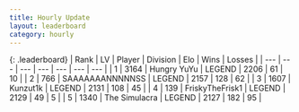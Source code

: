 ```yaml
---
title: Hourly Update
layout: leaderboard
category: hourly
---
```


{: .leaderboard}
| Rank | LV | Player | Division | Elo | Wins | Losses |
| --- | --- | --- | --- | --- | --- | --- |
| <span data-change="0">1</span> | 3164 | <span title="ID: 164871">Hungry YuYu</span> | LEGEND | <span data-change="0">2206</span> | <span data-change="0">61</span> | <span data-change="0">10</span> |
| <span data-change="1">2</span> | 766 | <span title="ID: 174294">SAAAAAAANNNNNSS</span> | LEGEND | <span data-change="7">2157</span> | <span data-change="3">128</span> | <span data-change="1">62</span> |
| <span data-change="1">3</span> | 1607 | <span title="ID: 392407">Kunzut1k</span> | LEGEND | <span data-change="0">2131</span> | <span data-change="0">108</span> | <span data-change="0">45</span> |
| <span data-change="1">4</span> | 139 | <span title="ID: 196788">FriskyTheFrisk1</span> | LEGEND | <span data-change="0">2129</span> | <span data-change="0">49</span> | <span data-change="0">5</span> |
| <span data-change="-3">5</span> | 1340 | <span title="ID: 366840">The Simulacra</span> | LEGEND | <span data-change="-32">2127</span> | <span data-change="1">182</span> | <span data-change="3">95</span> |